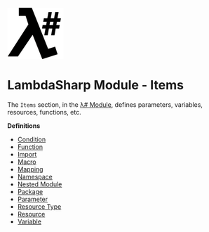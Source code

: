 ![λ#](LambdaSharpLogo.png)

# LambdaSharp Module - Items

The `Items` section, in the [λ# Module](Module.md), defines parameters, variables, resources, functions, etc.

__Definitions__
* [Condition](Module-Condition.md)
* [Function](Module-Function.md)
* [Import](Module-Import.md)
* [Macro](Module-Macro.md)
* [Mapping](Module-Mapping.md)
* [Namespace](Module-Namespace.md)
* [Nested Module](Module-Nested.md)
* [Package](Module-Package.md)
* [Parameter](Module-Parameter.md)
* [Resource Type](Module-ResourceType.md)
* [Resource](Module-Resource.md)
* [Variable](Module-Variable.md)
